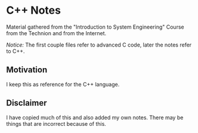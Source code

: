 # C++ Notes

Material gathered from the "Introduction to System Engineering" Course from the Technion and from the Internet.

*Notice:* The first couple files refer to advanced C code, later the notes refer to C++.


## Motivation

I keep this as reference for the C++ language.

## Disclaimer

I have copied much of this and also added my own notes. There may be things that are incorrect because of this.